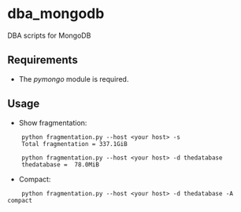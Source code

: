# dba_mongodb
DBA scripts for MongoDB

## Requirements

- The *pymongo* module is required.


## Usage

* Show fragmentation:
```
	python fragmentation.py --host <your host> -s
    Total fragmentation = 337.1GiB

	python fragmentation.py --host <your host> -d thedatabase
	thedatabase =  78.0MiB
```

* Compact:
```
	python fragmentation.py --host <your host> -d thedatabase -A compact
```